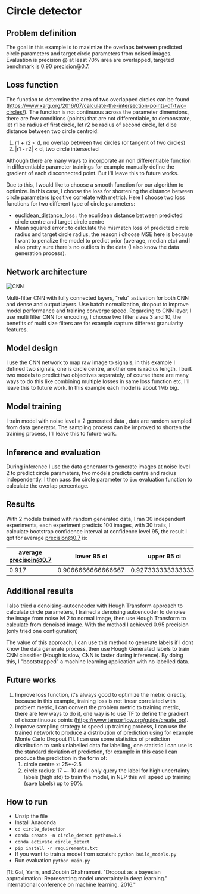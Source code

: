 # Circle detector 
## Problem definition
The goal in this example is to maximize the overlaps between predicted circle parameters and target circle parameters from noised images. Evaluation is precision @ at least 70% area are overlapped, targeted benchmark is 0.90 precision@0.7.
 
## Loss function
The function to determine the area of two overlapped circles can be found (https://www.xarg.org/2016/07/calculate-the-intersection-points-of-two-circles/). The function is not continuous across the parameter dimensions, there are few conditions (points) that are not differentiable, to demonstrate, let r1 be radius of first circle, let r2 be radius of second circle, let d be distance between two circle centroid:
1. r1 + r2 \< d, no overlap between two circles (or tangent of two circles)
2. |r1 - r2| \< d, two circle intersected 

Although there are many ways to incorporate an non differentiable function in differentiable parameter trainings for example manually define the gradient of each disconnected point. But I'll leave this to future works.

Due to this, I would like to choose a smooth function for our algorithm to optimize. In this case, I choose the loss for shortening the distance between circle parameters (positive correlate with metric). Here I choose two loss functions for two different type of circle parameters:
* euclidean_distance_loss : the eculidean distance between predicted circle centre and target circle centre
* Mean squared error : to calculate the mismatch loss of predicted circle radius and target circle radius, the reason i choose MSE here is because I want to penalize the model to predict prior (average, median etc) and I also pretty sure there's no outliers in the data (I also know the data generation process).

## Network architecture
![CNN](https://user-images.githubusercontent.com/6015707/66263041-48e18180-e7a1-11e9-9ef5-78963c6be7d4.png)

Multi-filter CNN with fully connected layers, "relu" astivation for both CNN and dense and output layers.
Use batch normalization, dropout to improve model performance and training converge speed.
Regarding to CNN layer, I use multi filter CNN for encoding, I choose two filter sizes 3 and 10, the benefits of multi size filters are for example capture different granularity features. 

## Model design
I use the CNN network to map raw image to signals, in this example I defined two signals, one is circle centre, another one is radius length.
I built two models to predict two objectives separately, of course there are many ways to do this like combining multiple losses in same loss function etc, I'll leave this to future work. 
In this example each model is about 1Mb big.

## Model training
I train model with noise level = 2 generated data , data are random sampled from data generator. The sampling process can be improved to shorten the training process, I'll leave this to future work.

## Inference and evaluation
During inference I use the data generator to generate images at noise level 2 to predict circle parameters, two models predicts centre and radius independently. I then pass the circle parameter to `iou` evaluation function to calculate the overlap percentage. 

## Results
With 2 models trained with random generated data, I ran 30 independent experiments, each experiment predicts 100 images, with 30 trails, I calculate bootstrap confidence interval at confidence level 95, the result I got for average precision@0.7 is:

| average precisoin@0.7 | lower 95 ci | upper 95 ci |
| ------------- | ------------- | ------------- |
| 0.917    | 0.9066666666666667 | 0.9273333333333333 |


## Additional results
I also tried a denoising-autoencoder with Hough Transform approach to calculate circle parameters, I trained a denoising autoencoder to denoise the image from noise lvl 2 to normal image, then use Hough Transform to calculate from denoised image.
With the method I achieved 0.95 precision (only tried one configuration)

The value of this approach, I can use this method to generate labels if I dont know the data generate process, then use Hough Generated labels to train CNN classifier (Hough is slow, CNN is faster during inference). By doing this, I "bootstrapped" a machine learning application with no labelled data. 

## Future works
1. Improve loss function, it's always good to optimize the metric directly, because in this example, training loss is not linear correlated with problem metric, I can convert the problem metric to training metric, there are few ways to do it, one way is to use TF to define the gradient of discontinuous points (https://www.tensorflow.org/guide/create_op). 
2. Improve sampling strategy to speed up training process, I can use the trained network to produce a distribution of prediction using for example Monte Carlo Dropout [1]. I can use some statistics of prediction distribution to rank unlabelled data for labelling, one statistic i can use is the standard deviation of prediction, for example in this case I can produce the prediction in the form of:
    1. circle centre x:  25+-2.5
    2. circle radius: 17 +- 10
 and I only query the label for high uncertainty labels (high std) to train the model, in NLP this will speed up training (save labels) up to 90%.
 
 
 
## How to run
- Unzip the file
- Install Anaconda
- `cd circle_detection`
- `conda create -n circle_detect python=3.5`
- `conda activate circle_detect`
- `pip install -r requirements.txt`
- If you want to train a model from scratch: `python build_models.py`
- Run evaluation `python main.py`
 
 
 
 [1]: 
Gal, Yarin, and Zoubin Ghahramani. "Dropout as a bayesian approximation: Representing model uncertainty in deep learning." international conference on machine learning. 2016."
